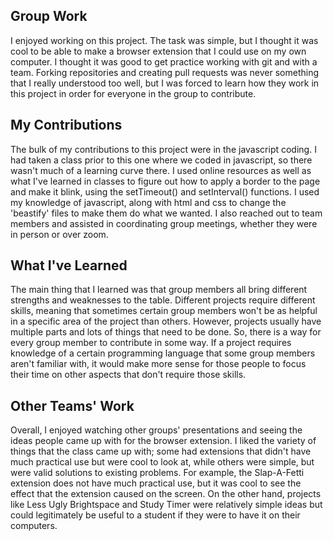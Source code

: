

## Group Work


I enjoyed working on this project. The task was simple, but I thought it was cool to be able to make a browser extension that I could use on my own computer. I thought it was good to get practice working with git and with a team. Forking repositories and creating pull requests was never something that I really understood too well, but I was forced to learn how they work in this project in order for everyone in the group to contribute. 


## My Contributions


The bulk of my contributions to this project were in the javascript coding. I had taken a class prior to this one where we coded in javascript, so there wasn't much of a learning curve there. I used online resources as well as what I've learned in classes to figure out how to apply a border to the page and make it blink, using the setTimeout() and setInterval() functions. I used my knowledge of javascript, along with html and css to change the 'beastify' files to make them do what we wanted. I also reached out to team members and assisted in coordinating group meetings, whether they were in person or over zoom. 


## What I've Learned


The main thing that I learned was that group members all bring different strengths and weaknesses to the table. Different projects require different skills, meaning that sometimes certain group members won't be as helpful in a specific area of the project than others. However, projects usually have multiple parts and lots of things that need to be done. So, there is a way for every group member to contribute in some way. If a project requires knowledge of a certain programming language that some group members aren't familiar with, it would make more sense for those people to focus their time on other aspects that don't require those skills. 


## Other Teams' Work

Overall, I enjoyed watching other groups' presentations and seeing the ideas people came up with for the browser extension. I liked the variety of things that the class came up with; some had extensions that didn't have much practical use but were cool to look at, while others were simple, but were valid solutions to existing problems. For example, the Slap-A-Fetti extension does not have much practical use, but it was cool to see the effect that the extension caused on the screen. On the other hand, projects like Less Ugly Brightspace and Study Timer were relatively simple ideas but could legitimately be useful to a student if they were to have it on their computers.  




